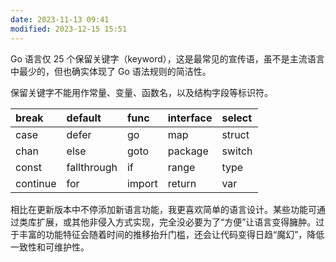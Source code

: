 ```yaml
---
date: 2023-11-13 09:41
modified: 2023-12-15 15:51
---
```


Go 语言仅 25 个保留关键字（keyword），这是最常见的宣传语，虽不是主流语言中最少的，但也确实体现了 Go 语法规则的简洁性。

保留关键字不能用作常量、变量、函数名，以及结构字段等标识符。

| break    | default     | func   | interface | select |
|:---------|:------------|:-------|:----------|:-------|
| case     | defer       | go     | map       | struct |
| chan     | else        | goto   | package   | switch |
| const    | fallthrough | if     | range     | type   |
| continue | for         | import | return    | var    |  

相比在更新版本中不停添加新语言功能，我更喜欢简单的语言设计。某些功能可通过类库扩展，或其他非侵入方式实现，完全没必要为了“方便”让语言变得臃肿。过于丰富的功能特征会随着时间的推移抬升门槛，还会让代码变得日趋“魔幻”，降低一致性和可维护性。

